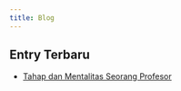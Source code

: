 ```yaml
---
title: Blog
---
```


## Entry Terbaru
- [Tahap dan Mentalitas Seorang Profesor](/blog/2020/12/tahap-dan-mentalitas-seorang-profesor/)
